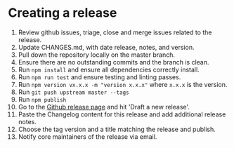 # Creating a release

1.  Review github issues, triage, close and merge issues related to the release.
2.  Update CHANGES.md, with date release, notes, and version.
3.  Pull down the repository locally on the master branch.
4.  Ensure there are no outstanding commits and the branch is clean.
5.  Run `npm install` and ensure all dependencies correctly install.
6.  Run `npm run test` and ensure testing and linting passes.
7.  Run `npm version vx.x.x -m "version x.x.x"` where `x.x.x` is the version.
8.  Run `git push upstream master --tags`
9.  Run `npm publish`
10. Go to the [Github release page][Releases] and hit 'Draft a new release'.
11. Paste the Changelog content for this release and add additional release notes.
12. Choose the tag version and a title matching the release and publish.
13. Notify core maintainers of the release via email.

[Releases]: https://github.com/senecajs/seneca-basic/releases
